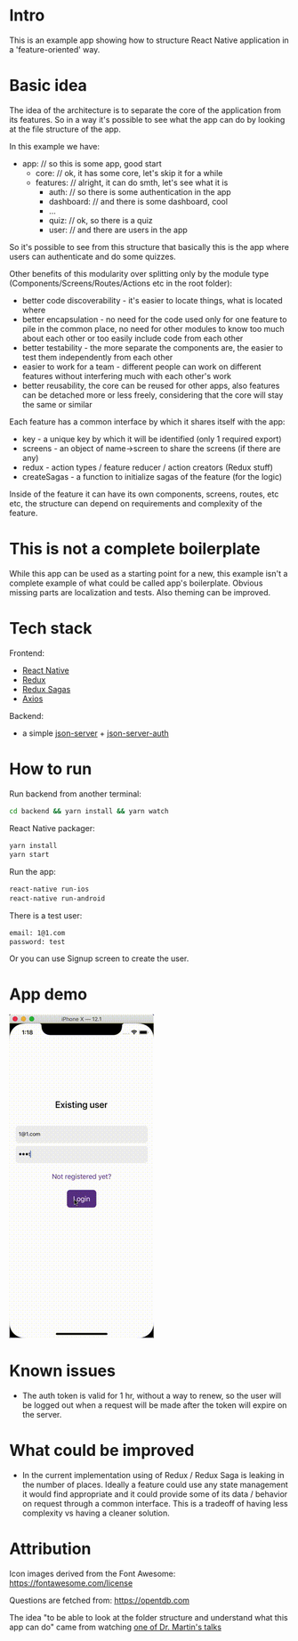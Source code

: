 # Intro

This is an example app showing how to structure React Native application in a 'feature-oriented' way.

# Basic idea

The idea of the architecture is to separate the core of the application from its features. So in a way it's possible to see what the app can do by looking at the file structure of the app.

In this example we have:

- app: // so this is some app, good start
  - core: // ok, it has some core, let's skip it for a while
  - features: // alright, it can do smth, let's see what it is
    - auth: // so there is some authentication in the app
    - dashboard: // and there is some dashboard, cool
    - ...
    - quiz: // ok, so there is a quiz
    - user: // and there are users in the app

So it's possible to see from this structure that basically this is the app where users can authenticate and do some quizzes.

Other benefits of this modularity over splitting only by the module type (Components/Screens/Routes/Actions etc in the root folder):

- better code discoverability - it's easier to locate things, what is located where
- better encapsulation - no need for the code used only for one feature to pile in the common place, no need for other modules to know too much about each other or too easily include code from each other
- better testability - the more separate the components are, the easier to test them independently from each other
- easier to work for a team - different people can work on different features without interfering much with each other's work
- better reusability, the core can be reused for other apps, also features can be detached more or less freely, considering that the core will stay the same or similar

Each feature has a common interface by which it shares itself with the app:

- key - a unique key by which it will be identified (only 1 required export)
- screens - an object of name->screen to share the screens (if there are any)
- redux - action types / feature reducer / action creators (Redux stuff)
- createSagas - a function to initialize sagas of the feature (for the logic)

Inside of the feature it can have its own components, screens, routes, etc etc, the structure can depend on requirements and complexity of the feature.

# This is not a complete boilerplate

While this app can be used as a starting point for a new, this example isn't a complete example of what could be called app's boilerplate. Obvious missing parts are localization and tests. Also theming can be improved.

# Tech stack

Frontend:

- [React Native](https://facebook.github.io/react-native/)
- [Redux](https://redux.js.org)
- [Redux Sagas](https://redux-saga.js.org)
- [Axios](https://github.com/axios/axios)

Backend:

- a simple [json-server](https://github.com/typicode/json-server) + [json-server-auth](https://github.com/jeremyben/json-server-auth)

# How to run

Run backend from another terminal:

```sh
cd backend && yarn install && yarn watch
```

React Native packager:

```sh
yarn install
yarn start
```

Run the app:

```sh
react-native run-ios
react-native run-android
```

There is a test user:

```
email: 1@1.com
password: test
```

Or you can use Signup screen to create the user.

# App demo

![Running example animated gif](/docs/rn-feature-oriented-app-architecture-example.gif?raw=true)

# Known issues

- The auth token is valid for 1 hr, without a way to renew, so the user will be logged out when a request will be made after the token will expire on the server.

# What could be improved

- In the current implementation using of Redux / Redux Saga is leaking in the number of places. Ideally a feature could use any state management it would find appropriate and it could provide some of its data / behavior on request through a common interface. This is a tradeoff of having less complexity vs having a cleaner solution.

# Attribution

Icon images derived from the Font Awesome:
https://fontawesome.com/license

Questions are fetched from:
https://opentdb.com

The idea "to be able to look at the folder structure and understand what this app can do" came from watching [one of Dr. Martin's talks](https://www.youtube.com/results?search_query=uncle+bob+martin+clean+code+talk)
